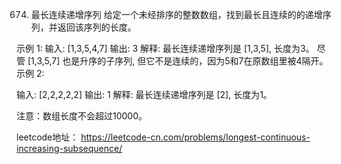 674. 最长连续递增序列
给定一个未经排序的整数数组，找到最长且连续的的递增序列，并返回该序列的长度。

 
示例 1:
输入: [1,3,5,4,7]
输出: 3
解释: 最长连续递增序列是 [1,3,5], 长度为3。
尽管 [1,3,5,7] 也是升序的子序列, 但它不是连续的，因为5和7在原数组里被4隔开。 
示例 2:

输入: [2,2,2,2,2]
输出: 1
解释: 最长连续递增序列是 [2], 长度为1。
 

注意：数组长度不会超过10000。

leetcode地址： https://leetcode-cn.com/problems/longest-continuous-increasing-subsequence/
